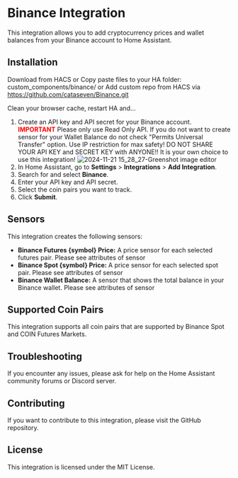 # Binance Integration

This integration allows you to add cryptocurrency prices and wallet balances from your Binance account to Home Assistant.

## Installation

Download from HACS or 
Copy paste files to your HA folder: custom_components/binance/ or
Add custom repo from HACS via https://github.com/cataseven/Binance.git

Clean your browser cache, restart HA and...

1. Create an API key and API secret for your Binance account. <strong><span style="color: red;">IMPORTANT</span></strong> Please only use Read Only API. If you do not want to create sensor for your Wallet Balance do not check "Permits Universal Transfer" option. Use IP restriction for max safety! DO NOT SHARE YOUR API KEY and SECRET KEY with ANYONE!! It is your own choice to use this integration!
![2024-11-21 15_28_27-Greenshot image editor](https://github.com/user-attachments/assets/d1fb4449-024e-4342-b4e6-c8827f530182)
2. In Home Assistant, go to **Settings** > **Integrations** > **Add Integration**.
3. Search for and select **Binance**.
4. Enter your API key and API secret.
5. Select the coin pairs you want to track.
6. Click **Submit**.

## Sensors

This integration creates the following sensors:

* **Binance Futures {symbol} Price:** A price sensor for each selected futures pair. Please see attributes of sensor
* **Binance Spot {symbol} Price:** A price sensor for each selected spot pair. Please see attributes of sensor
* **Binance Wallet Balance:** A sensor that shows the total balance in your Binance wallet. Please see attributes of sensor

## Supported Coin Pairs

This integration supports all coin pairs that are supported by Binance Spot and COIN Futures Markets.

## Troubleshooting

If you encounter any issues, please ask for help on the Home Assistant community forums or Discord server.

## Contributing

If you want to contribute to this integration, please visit the GitHub repository.

## License

This integration is licensed under the MIT License.
